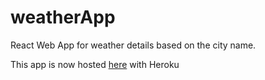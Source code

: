 # weatherApp
React Web App for weather details based on the city name.

This app is now hosted [here](https://lit-taiga-19290.herokuapp.com/) with Heroku
